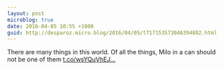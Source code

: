 ```yaml
---
layout: post
microblog: true
date: 2016-04-05 10:55 +1000
guid: http://desparoz.micro.blog/2016/04/05/t717153573046394882.html
---
```

There are many things in this world. Of all the things, Milo in a can should not be one of them [t.co/wsYQuVhEJ...](https://t.co/wsYQuVhEJb)
